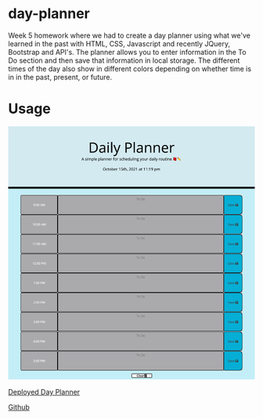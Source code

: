 # day-planner

Week 5 homework where we had to create a day planner using what we've learned in the past with HTML, CSS, Javascript and recently JQuery, Bootstrap and API's. The planner allows you to enter information in the To Do section and then save that information in local storage. The different times of the day also show in different colors depending on whether time is in in the past, present, or future. 

# Usage

<img src="./assets/images/dayplanner.jpeg" alt="full screencapture of day planner">

<a href="https://hayleymchugh.github.io/day-planner/">Deployed Day Planner</a>

<a href="https://github.com/HayleyMcHugh/day-planner.git">Github</a>